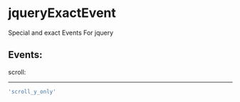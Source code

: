 jqueryExactEvent
================

Special and exact Events For jquery


Events:
-------
scroll:
_______
```javascript
'scroll_y_only'
```
